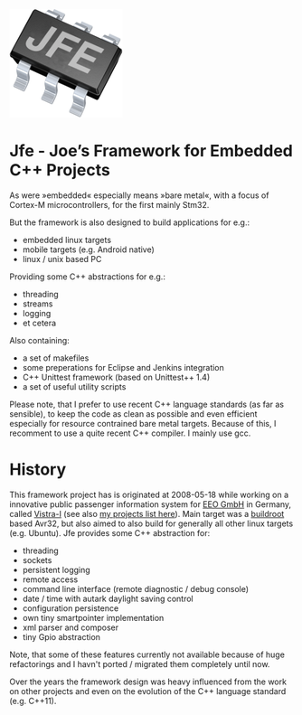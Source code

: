 ![Jfe](Framework/res/JfeLogo-200.png)


Jfe - Joe’s Framework for Embedded C++ Projects
===============================================

As were »embedded« especially means »bare metal«, with a focus of Cortex-M microcontrollers, for the first mainly Stm32.

But the framework is also designed to build applications for e.g.:

- embedded linux targets
- mobile targets (e.g. Android native)
- linux / unix based PC

Providing some C++ abstractions for e.g.:

- threading
- streams
- logging
- et cetera

Also containing:

- a set of makefiles
- some preperations for Eclipse and Jenkins integration
- C++ Unittest framework (based on Unittest++ 1.4)
- a set of useful utility scripts

Please note, that I prefer to use recent C++ language standards (as far as sensible), to keep the code as clean as possible and even efficient especially for resource contrained bare metal targets.
Because of this, I recomment to use a quite recent C++ compiler. I mainly use gcc.


History
=======

This framework project has is originated at 2008-05-18 while working on a innovative public passenger information system for [EEO GmbH](http://www.eeo-gmbh.de) in Germany, called [Vistra-I](http://www.eeo-gmbh.de/dynamische-fahrgastinformationsanzeiger-vistra-i) (see also [my projects list here](http://www.jme.de/projects.html)). Main target was a [buildroot](https://buildroot.org/) based Avr32, but also aimed to also build for generally all other linux targets (e.g. Ubuntu). Jfe provides some C++ abstraction for:

- threading
- sockets
- persistent logging
- remote access
- command line interface (remote diagnostic / debug console)
- date / time with autark daylight saving control
- configuration persistence
- own tiny smartpointer implementation
- xml parser and composer
- tiny Gpio abstraction

Note, that some of these features currently not available because of huge refactorings and I havn't ported / migrated them completely until now.

Over the years the framework design was heavy influenced from the work on other projects and even on the evolution of the C++ language standard (e.g. C++11).
